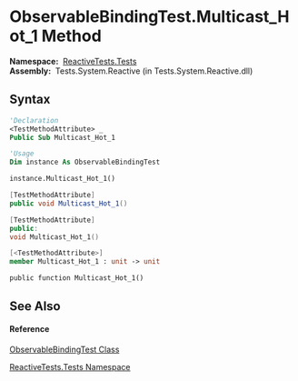 # ObservableBindingTest.Multicast\_Hot\_1 Method

**Namespace:**  [ReactiveTests.Tests](ReactiveTests.Tests\ReactiveTests.Tests.md)  
**Assembly:**  Tests.System.Reactive (in Tests.System.Reactive.dll)

## Syntax

```vb
'Declaration
<TestMethodAttribute> _
Public Sub Multicast_Hot_1
```

```vb
'Usage
Dim instance As ObservableBindingTest

instance.Multicast_Hot_1()
```

```csharp
[TestMethodAttribute]
public void Multicast_Hot_1()
```

```c++
[TestMethodAttribute]
public:
void Multicast_Hot_1()
```

```fsharp
[<TestMethodAttribute>]
member Multicast_Hot_1 : unit -> unit 
```

```jscript
public function Multicast_Hot_1()
```

## See Also

#### Reference

[ObservableBindingTest Class](ObservableBindingTest\ObservableBindingTest.md)

[ReactiveTests.Tests Namespace](ReactiveTests.Tests\ReactiveTests.Tests.md)





